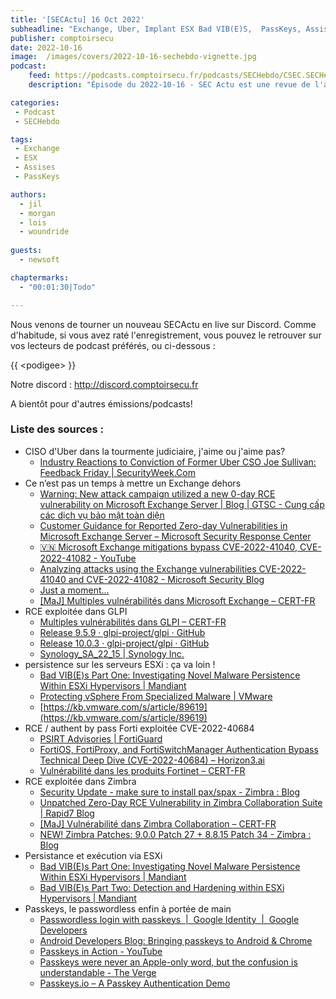 ```yaml
---
title: '[SECActu] 16 Oct 2022'
subheadline: "Exchange, Uber, Implant ESX Bad VIB(E)S,  PassKeys, Assises de la sécurité, etc."
publisher: comptoirsecu
date: 2022-10-16
image:  /images/covers/2022-10-16-sechebdo-vignette.jpg
podcast:
    feed: https://podcasts.comptoirsecu.fr/podcasts/SECHebdo/CSEC.SECHebdo.2022-10-16.m4a
    description: "Épisode du 2022-10-16 - SEC Actu est une revue de l'actualité cybersécurité réalisée en live sur Youtube, quand on voit des choses intéressantes."

categories:
 - Podcast
 - SECHebdo

tags:
 - Exchange
 - ESX
 - Assises
 - PassKeys

authors:
  - jil
  - morgan
  - lois
  - woundride
  
guests:
  - newsoft

chaptermarks:
  - "00:01:30|Todo"

---
```


Nous venons de tourner un nouveau SECActu en live sur Discord. Comme d'habitude, si vous avez raté l'enregistrement, vous pouvez le retrouver sur vos lecteurs de podcast préférés, ou ci-dessous :

{{ &lt;podigee&gt; }}

Notre discord : <http://discord.comptoirsecu.fr>

A bientôt pour d'autres émissions/podcasts!

### Liste des sources :

*  CISO d&#39;Uber dans la tourmente judiciaire, j&#39;aime ou j&#39;aime pas?
    * [Industry Reactions to Conviction of Former Uber CSO Joe Sullivan: Feedback Friday | SecurityWeek.Com](https://www.securityweek.com/industry-reactions-conviction-former-uber-cso-joe-sullivan-feedback-friday)
*  Ce n’est pas un temps à mettre un Exchange dehors
    * [Warning: New attack campaign utilized a new 0-day RCE vulnerability on Microsoft Exchange Server | Blog | GTSC - Cung cấp các dịch vụ bảo mật toàn diện](https://gteltsc.vn/blog/warning-new-attack-campaign-utilized-a-new-0day-rce-vulnerability-on-microsoft-exchange-server-12715.html)
    * [Customer Guidance for Reported Zero-day Vulnerabilities in Microsoft Exchange Server – Microsoft Security Response Center](https://msrc-blog.microsoft.com/2022/09/29/customer-guidance-for-reported-zero-day-vulnerabilities-in-microsoft-exchange-server/)
    * [🇻🇳 Microsoft Exchange mitigations bypass CVE-2022-41040, CVE-2022-41082 - YouTube](https://www.youtube.com/watch?v=JQtW9xd5-Hw)
    * [Analyzing attacks using the Exchange vulnerabilities CVE-2022-41040 and CVE-2022-41082 - Microsoft Security Blog](https://www.microsoft.com/security/blog/2022/09/30/analyzing-attacks-using-the-exchange-vulnerabilities-cve-2022-41040-and-cve-2022-41082/)
    * [Just a moment...](https://www.bleepingcomputer.com/news/security/fake-microsoft-exchange-proxynotshell-exploits-for-sale-on-github/)
    * [[MaJ] Multiples vulnérabilités dans Microsoft Exchange – CERT-FR](https://www.cert.ssi.gouv.fr/alerte/CERTFR-2022-ALE-008/)
*  RCE exploitée dans GLPI
    * [Multiples vulnérabilités dans GLPI – CERT-FR](https://www.cert.ssi.gouv.fr/alerte/CERTFR-2022-ALE-010/)
    * [Release 9.5.9 · glpi-project/glpi · GitHub](https://github.com/glpi-project/glpi/releases/tag/9.5.9)
    * [Release 10.0.3 · glpi-project/glpi · GitHub](https://github.com/glpi-project/glpi/releases/tag/10.0.3)
    * [Synology_SA_22_15 | Synology Inc.](https://www.synology.com/fr-fr/security/advisory/Synology_SA_22_15)
*  persistence sur les serveurs ESXi : ça va loin !
    * [Bad VIB(E)s Part One: Investigating Novel Malware Persistence Within ESXi Hypervisors | Mandiant](https://www.mandiant.com/resources/blog/esxi-hypervisors-malware-persistence)
    * [Protecting vSphere From Specialized Malware  | VMware](https://core.vmware.com/vsphere-esxi-mandiant-malware-persistence#section6)
    * [https://kb.vmware.com/s/article/89619](https://kb.vmware.com/s/article/89619)
*  RCE / authent by pass Forti exploitée CVE-2022-40684
    * [PSIRT Advisories | FortiGuard](https://www.fortiguard.com/psirt/FG-IR-22-377)
    * [FortiOS, FortiProxy, and FortiSwitchManager Authentication Bypass Technical Deep Dive (CVE-2022-40684) – Horizon3.ai](https://www.horizon3.ai/fortios-fortiproxy-and-fortiswitchmanager-authentication-bypass-technical-deep-dive-cve-2022-40684/)
    * [Vulnérabilité dans les produits Fortinet – CERT-FR](https://www.cert.ssi.gouv.fr/alerte/CERTFR-2022-ALE-011/)
*  RCE exploitée dans Zimbra
    * [Security Update - make sure to install pax/spax - Zimbra : Blog](https://blog.zimbra.com/2022/09/security-update-make-sure-to-install-pax-spax/)
    * [Unpatched Zero-Day RCE Vulnerability in Zimbra Collaboration Suite | Rapid7 Blog](https://www.rapid7.com/blog/post/2022/10/06/exploitation-of-unpatched-zero-day-remote-code-execution-vulnerability-in-zimbra-collaboration-suite-cve-2022-41352/)
    * [[MaJ] Vulnérabilité dans Zimbra Collaboration – CERT-FR](https://www.cert.ssi.gouv.fr/alerte/CERTFR-2022-ALE-009/)
    * [NEW! Zimbra Patches: 9.0.0 Patch 27 &#43; 8.8.15 Patch 34 - Zimbra : Blog](https://blog.zimbra.com/2022/10/new-zimbra-patches-9-0-0-patch-27-8-8-15-patch-34/)
*  Persistance et exécution via ESXi
    * [Bad VIB(E)s Part One: Investigating Novel Malware Persistence Within ESXi Hypervisors | Mandiant](https://www.mandiant.com/resources/blog/esxi-hypervisors-malware-persistence)
    * [Bad VIB(E)s Part Two: Detection and Hardening within ESXi Hypervisors | Mandiant](https://www.mandiant.com/resources/blog/esxi-hypervisors-detection-hardening)
*  Passkeys, le passwordless enfin à portée de main
    * [Passwordless login with passkeys  |  Google Identity  |  Google Developers](https://developers.google.com/identity/passkeys)
    * [Android Developers Blog: Bringing passkeys to Android &amp; Chrome](https://android-developers.googleblog.com/2022/10/bringing-passkeys-to-android-and-chrome.html?m=1)
    * [Passkeys in Action - YouTube](https://www.youtube.com/watch?v=SWocv4BhCNg)
    * [Passkeys were never an Apple-only word, but the confusion is understandable - The Verge](https://www.theverge.com/2022/8/5/23293643/apple-passkeys-fido-alliance-passwordless-google-microsoft)
    * [Passkeys.io – A Passkey Authentication Demo](https://www.passkeys.io/)
